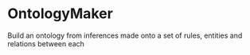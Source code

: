 # OntologyMaker
Build an ontology from inferences made onto a set of rules, entities and relations between each

